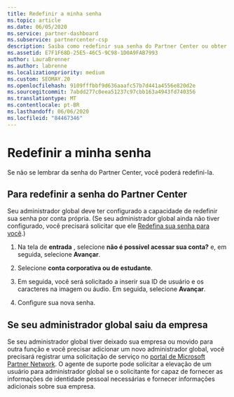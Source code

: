 ```yaml
---
title: Redefinir a minha senha
ms.topic: article
ms.date: 06/05/2020
ms.service: partner-dashboard
ms.subservice: partnercenter-csp
description: Saiba como redefinir sua senha do Partner Center ou obter ajuda do administrador global da sua empresa. Além disso, saiba como adicionar um novo administrador global do Partner Center.
ms.assetid: E7F1F68D-25E5-46C5-9C98-1D0A9FAB7993
author: LauraBrenner
ms.author: labrenne
ms.localizationpriority: medium
ms.custom: SEOMAY.20
ms.openlocfilehash: 9109fffbbf9d636aaafc57b7d441a4556e820d2e
ms.sourcegitcommit: 7abdd277c0eea51237c97cbb163a4943fd740356
ms.translationtype: MT
ms.contentlocale: pt-BR
ms.lasthandoff: 06/06/2020
ms.locfileid: "84467346"
---
```

# <a name="reset-my-password"></a>Redefinir a minha senha

Se não se lembrar da senha do Partner Center, você poderá redefini-la.

## <a name="to-reset-your-partner-center-password"></a>Para redefinir a senha do Partner Center

Seu administrador global deve ter configurado a capacidade de redefinir sua senha por conta própria. (Se seu administrador global ainda não tiver configurado, você precisará solicitar que ele [Redefina sua senha para você](reset-a-user-password.md).)

1. Na tela de **entrada** , selecione **não é possível acessar sua conta?** e, em seguida, selecione **Avançar**.

2. Selecione **conta corporativa ou de estudante**.

3. Em seguida, você será solicitado a inserir sua ID de usuário e os caracteres na imagem ou áudio. Em seguida, selecione **Avançar**.

4. Configure sua nova senha.

## <a name="if-your-global-admin-has-left-the-company"></a>Se seu administrador global saiu da empresa

Se seu administrador global tiver deixado sua empresa ou movido para outra função e você precisar adicionar um novo administrador global, você precisará registrar uma solicitação de serviço no [portal de Microsoft Partner Network](https://partner.microsoft.com/commercial#/). O agente de suporte pode solicitar a elevação de um usuário para administrador global se o solicitante for capaz de fornecer as informações de identidade pessoal necessárias e fornecer informações adicionais sobre sua empresa.
